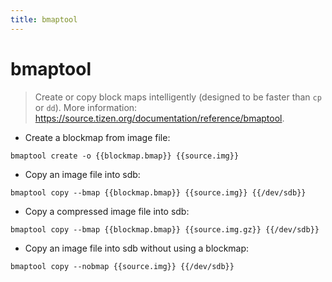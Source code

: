 ```yaml
---
title: bmaptool
---
```

# bmaptool

> Create or copy block maps intelligently (designed to be faster than `cp` or `dd`).
> More information: <https://source.tizen.org/documentation/reference/bmaptool>.

- Create a blockmap from image file:

`bmaptool create -o {{blockmap.bmap}} {{source.img}}`

- Copy an image file into sdb:

`bmaptool copy --bmap {{blockmap.bmap}} {{source.img}} {{/dev/sdb}}`

- Copy a compressed image file into sdb:

`bmaptool copy --bmap {{blockmap.bmap}} {{source.img.gz}} {{/dev/sdb}}`

- Copy an image file into sdb without using a blockmap:

`bmaptool copy --nobmap {{source.img}} {{/dev/sdb}}`
